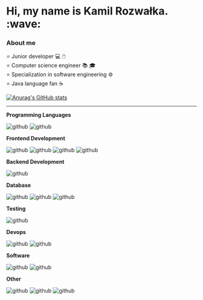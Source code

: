 <h1>Hi, my name is Kamil Rozwałka. :wave:</h1> 

<h3>About me</h3>  

:star: Junior developer  :computer: :computer_mouse: <br>
:star: Computer science engineer :books: :mortar_board:   <br>
:star: Specialization in software engineering :gear:    <br>
:star: Java language fan :coffee:      <br>

[![Anurag's GitHub stats](https://github-readme-stats.vercel.app/api?username=Septi9&show_icons=true&theme=merko)](https://github.com/anuraghazra/github-readme-stats)

---

**Programming Languages**

![github](https://img.shields.io/badge/Java-ec2025?style=for-the-badge&logo=oracle&logoColor=white)
![github](https://img.shields.io/badge/TypeScript-2d79c7?style=for-the-badge&logo=typescript&logoColor=white)

**Frontend Development**

![github](https://img.shields.io/badge/Angular-dd0330?style=for-the-badge&logo=angular&logoColor=white)
![github](https://img.shields.io/badge/CSS-214ce5?style=for-the-badge&logo=css3&logoColor=white)
![github](https://img.shields.io/badge/SASS-cd669a?style=for-the-badge&logo=sass&logoColor=white)
![github](https://img.shields.io/badge/HTML-e44d26?style=for-the-badge&logo=html5&logoColor=white)

**Backend Development** 

![github](https://img.shields.io/badge/Spring-6db33f?style=for-the-badge&logo=spring&logoColor=white)

**Database**
 
![github](https://img.shields.io/badge/Oracle-c74634?style=for-the-badge&logo=oracle&logoColor=white)
![github](https://img.shields.io/badge/MySQL-4479a1?style=for-the-badge&logo=mysql&logoColor=white)
![github](https://img.shields.io/badge/MariaDB-003545?style=for-the-badge&logo=mariadb&logoColor=white)

**Testing**

![github](https://img.shields.io/badge/Selenium-00b400?style=for-the-badge&logo=selenium&logoColor=white)

**Devops**

![github](https://img.shields.io/badge/Docker-2497ed?style=for-the-badge&logo=docker&logoColor=white)
![github](https://img.shields.io/badge/travisCI-B22222?style=for-the-badge&logo=travis&logoColor=white)


**Software**

![github](https://img.shields.io/badge/Postman-fd6c35?style=for-the-badge&logo=postman&logoColor=white) 
![github](https://img.shields.io/badge/Jira-0d65df?style=for-the-badge&logo=jira&logoColor=white)

**Other** 

![github](https://img.shields.io/badge/Git-f05033?style=for-the-badge&logo=git&logoColor=white)
![github](https://img.shields.io/badge/Maven-852279?style=for-the-badge&logo=maven&logoColor=white)
![github](https://img.shields.io/badge/Arduino-00989d?style=for-the-badge&logo=arduino&logoColor=white)
